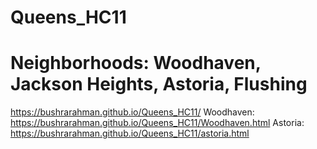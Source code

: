 # Queens_HC11
# Neighborhoods: Woodhaven, Jackson Heights, Astoria, Flushing
https://bushrarahman.github.io/Queens_HC11/
Woodhaven: https://bushrarahman.github.io/Queens_HC11/Woodhaven.html
Astoria: https://bushrarahman.github.io/Queens_HC11/astoria.html

